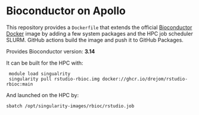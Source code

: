 # Bioconductor on Apollo

This repository provides a `Dockerfile` that extends the official [Bioconductor Docker](https://bioconductor.org/help/docker/) image by adding a few system packages and the HPC job scheduler SLURM. GitHub actions build the image and push it to GitHub Packages.

Provides Bioconductor version: **3.14**

It can be built for the HPC with:

```
 module load singualrity   
 singularity pull rstudio-rbioc.img docker://ghcr.io/drejom/rstudio-rbioc:main
```

And launched on the HPC by:
```
sbatch /opt/singularity-images/rbioc/rstudio.job
```
